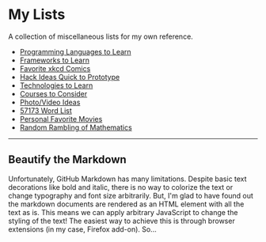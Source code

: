 # My Lists

A collection of miscellaneous lists for my own reference.

- [Programming Languages to Learn](ProgLang.md)
- [Frameworks to Learn](Framework.md)
- [Favorite xkcd Comics](xkcd.md)
- [Hack Ideas Quick to Prototype](HackIdeas.md)
- [Technologies to Learn](Techs.md)
- [Courses to Consider](Courses.md)
- [Photo/Video Ideas](PhotoIdeas.md)
- [57173 Word List](57173-Words.md)
- [Personal Favorite Movies](FavMovies.md)
- [Random Rambling of Mathematics](MathIdeas.md)

---

## Beautify the Markdown

Unfortunately, GitHub Markdown has many limitations. Despite basic text decorations like bold and italic, there is no way to colorize the text or change typography and font size arbitrarily. But, I'm glad to have found out the markdown documents are rendered as an HTML element with all the text as is. This means we can apply arbitrary JavaScript to change the styling of the text! The easiest way to achieve this is through browser extensions (in my case, Firefox add-on). So...
